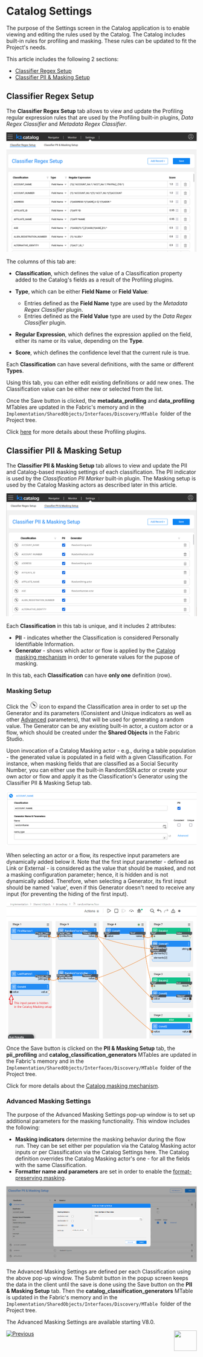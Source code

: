 # Catalog Settings

The purpose of the Settings screen in the Catalog application is to enable viewing and editing the rules used by the Catalog. The Catalog includes built-in rules for profiling and masking. These rules can be updated to fit the Project's needs. 

This article includes the following 2 sections:

* [Classifier Regex Setup](10_catalog_settings.md#classifier-regex-setup)
* [Classifier PII & Masking Setup](10_catalog_settings.md#classifier-pii--masking-setup)

## Classifier Regex Setup

The **Classifier Regex Setup** tab allows to view and update the Profiling regular expression rules that are used by the Profiling built-in plugins, *Data Regex Classifier* and *Metadata Regex Classifier*.

<img src="images/settings_regex.png" style="zoom:80%;" />

The columns of this tab are:

* **Classification**, which defines the value of a Classification property added to the Catalog's fields as a result of the Profiling plugins. 

* **Type**, which can be either **Field Name** or **Field Value**:
  * Entries defined as the **Field Name** type are used by the *Metadata Regex Classifier* plugin.
  * Entries defined as the **Field Value** type are used by the *Data Regex Classifier* plugin.
* **Regular Expression**, which defines the expression applied on the field, either its name or its value, depending on the **Type**.
* **Score**, which defines the confidence level that the current rule is true. 

Each **Classification** can have several definitions, with the same or different **Types**.

Using this tab, you can either edit existing definitions or add new ones. The Classification value can be either new or selected from the list.

Once the Save button is clicked, the **metadata_profiling** and **data_profiling** MTables are updated in the Fabric's memory and in the ```Implementation/SharedObjects/Interfaces/Discovery/MTable ```folder of the Project tree.

Click [here](04_plugin_framework.md#built-in-plugins) for more details about these Profiling plugins.

## Classifier PII & Masking Setup

The **Classifier PII & Masking Setup** tab allows to view and update the PII and Catalog-based masking settings of each classification. The PII indicator is used by the *Classification PII Marker* built-in plugin. The Masking setup is used by the Catalog Masking actors as described later in this article.

<img src="images/settings_pii_mask.png" style="zoom:80%;" />

Each **Classification** in this tab is unique, and it includes 2 attributes:

* **PII** - indicates whether the Classification is considered Personally Identifiable Information. 
* **Generator** - shows which actor or flow is applied by the [Catalog masking mechanism](11_catalog_masking.md) in order to generate values for the pupose of masking.

In this tab, each **Classification** can have **only one** definition (row).

### Masking Setup

Click the <img src="images/edit_masking.png" style="zoom: 80%;" /> icon to expand the Classification area in order to set up the Generator and its parameters (Consistent and Unique indicators as well as other [Advanced](10_catalog_settings.md#advanced-masking-settings) parameters), that will be used for generating a random value. The Generator can be any existing built-in actor, a custom actor or a flow, which should be created under the **Shared Objects** in the Fabric Studio.

Upon invocation of a Catalog Masking actor - e.g., during a table population - the generated value is populated in a field with a given Classification. For instance, when masking fields that are classified as a Social Security Number, you can either use the built-in RandomSSN.actor or create your own actor or flow and apply it as the Classification's Generator using the Classifier PII & Masking Setup tab.

<img src="images/settings_masking_edit.png" style="zoom: 80%;" />

When selecting an actor or a flow, its respective input parameters are dynamically added below it. Note that the first input parameter - defined as Link or External - is considered as the value that should be masked, and not a masking configuration parameter; hence, it is hidden and is not dynamically added. Therefore, when selecting a Generator, its first input should be named 'value', even if this Generator doesn't need to receive any input (for preventing the hiding of the first input).

<img src="images/settings_masking_flow.png" style="zoom: 80%;" />

Once the Save button is clicked on the **PII & Masking Setup** tab, the **pii_profiling** and **catalog_classification_generators** MTables are updated in the Fabric's memory and in the ```Implementation/SharedObjects/Interfaces/Discovery/MTable ```folder of the Project tree.

Click for more details about the [Catalog masking mechanism](11_catalog_masking.md).

### Advanced Masking Settings

The purpose of the Advanced Masking Settings pop-up window is to set up additional parameters for the masking functionality. This window includes the following:

* **Masking indicators** determine the masking behavior during the flow run. They can be set either per population via the Catalog Masking actor inputs or per Classification via the Catalog Settings here. The Catalog definition overrides the Catalog Masking actor's one - for all the fields with the same Classification.
* **Formatter name and parameters** are set in order to enable the [format-preserving masking](/articles/26_fabric_security/06_data_masking.md#format-preserving-masking).

<img src="images/settings_masking_advanced.png" style="zoom: 80%;" />

The Advanced Masking Settings are defined per each Classification using the above pop-up window. The Submit button in the popup screen keeps the data in the client until the save is done using the Save button on the **PII & Masking Setup** tab. Then the **catalog_classification_generators** MTable is updated in the Fabric's memory and in the ```Implementation/SharedObjects/Interfaces/Discovery/MTable ```folder of the Project tree.

The Advanced Masking Settings are available starting V8.0.



[![Previous](/articles/images/Previous.png)](08_search_catalog.md)[<img align="right" width="60" height="54" src="/articles/images/Next.png">](11_catalog_masking.md) 

